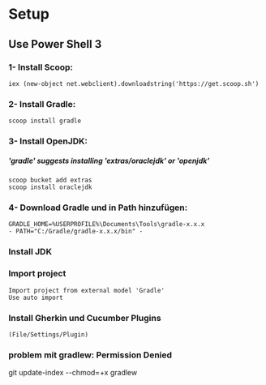 # Setup

## Use Power Shell 3
### 1- Install Scoop: 		
    iex (new-object net.webclient).downloadstring('https://get.scoop.sh')
### 2- Install Gradle: 	
    scoop install gradle
### 3- Install OpenJDK: 
##### 'gradle' suggests installing 'extras/oraclejdk' or 'openjdk'
    scoop bucket add extras
    scoop install oraclejdk    
### 4- Download Gradle und in Path hinzufügen: 
    GRADLE_HOME=%USERPROFILE%\Documents\Tools\gradle-x.x.x
    - PATH="C:/Gradle/gradle-x.x.x/bin" -
###	Install JDK

### Import project 
	Import project from external model 'Gradle'
	Use auto import 
### Install Gherkin und Cucumber Plugins 
	(File/Settings/Plugin)
	
### problem mit gradlew: Permission Denied

git update-index --chmod=+x gradlew	